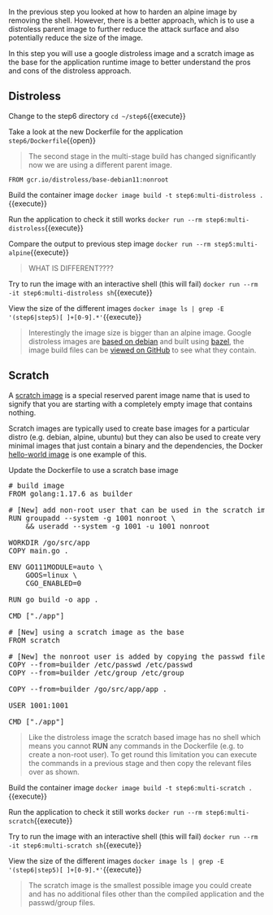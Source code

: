 In the previous step you looked at how to harden an alpine image by removing the shell. However, there is a better approach, which is to use a distroless parent image to further reduce the attack surface and also potentially reduce the size of the image.

In this step you will use a google distroless image and a scratch image as the base for the application runtime image to better understand the pros and cons of the distroless approach.

## Distroless

Change to the step6 directory `cd ~/step6`{{execute}}

Take a look at the new Dockerfile for the application `step6/Dockerfile`{{open}}

> The second stage in the multi-stage build has changed significantly now we are using a different parent image.

```
FROM gcr.io/distroless/base-debian11:nonroot
```

Build the container image `docker image build -t step6:multi-distroless .`{{execute}}

Run the application to check it still works `docker run --rm step6:multi-distroless`{{execute}}

Compare the output to previous step image `docker run --rm step5:multi-alpine`{{execute}}

> WHAT IS DIFFERENT????

Try to run the image with an interactive shell (this will fail) `docker run --rm -it step6:multi-distroless sh`{{execute}}

View the size of the different images `docker image ls | grep -E '(step6|step5)[ ]+[0-9].*'`{{execute}}

> Interestingly the image size is bigger than an alpine image. Google distroless images are [based on debian](https://github.com/GoogleContainerTools/distroless#base-operating-system) and built using [bazel](https://bazel.build/), the image build files can be [viewed on GitHub](https://github.com/GoogleContainerTools/distroless/blob/main/base/BUILD) to see what they contain.

## Scratch

A [scratch image](https://docs.docker.com/develop/develop-images/baseimages/#create-a-simple-parent-image-using-scratch) is a special reserved parent image name that is used to signify that you are starting with a completely empty image that contains nothing.

Scratch images are typically used to create base images for a particular distro (e.g. debian, alpine, ubuntu) but they can also be used to create very minimal images that just contain a binary and the dependencies, the Docker [hello-world image](https://hub.docker.com/_/hello-world/) is one example of this.

Update the Dockerfile to use a scratch base image

<pre class="file" data-filename="Dockerfile" data-target="replace">
# build image
FROM golang:1.17.6 as builder

# [New] add non-root user that can be used in the scratch image
RUN groupadd --system -g 1001 nonroot \
    && useradd --system -g 1001 -u 1001 nonroot

WORKDIR /go/src/app
COPY main.go .

ENV GO111MODULE=auto \
    GOOS=linux \
    CGO_ENABLED=0

RUN go build -o app .

CMD ["./app"]

# [New] using a scratch image as the base
FROM scratch

# [New] the nonroot user is added by copying the passwd file from the builder
COPY --from=builder /etc/passwd /etc/passwd
COPY --from=builder /etc/group /etc/group

COPY --from=builder /go/src/app/app .

USER 1001:1001

CMD ["./app"]
</pre>

> Like the distroless image the scratch based image has no shell which means you cannot **RUN** any commands in the Dockerfile (e.g. to create a non-root user). To get round this limitation you can execute the commands in a previous stage and then copy the relevant files over as shown. 

Build the container image `docker image build -t step6:multi-scratch .`{{execute}}

Run the application to check it still works `docker run --rm step6:multi-scratch`{{execute}}

Try to run the image with an interactive shell (this will fail) `docker run --rm -it step6:multi-scratch sh`{{execute}}

View the size of the different images `docker image ls | grep -E '(step6|step5)[ ]+[0-9].*'`{{execute}}

> The scratch image is the smallest possible image you could create and has no additional files other than the compiled application and the passwd/group files.